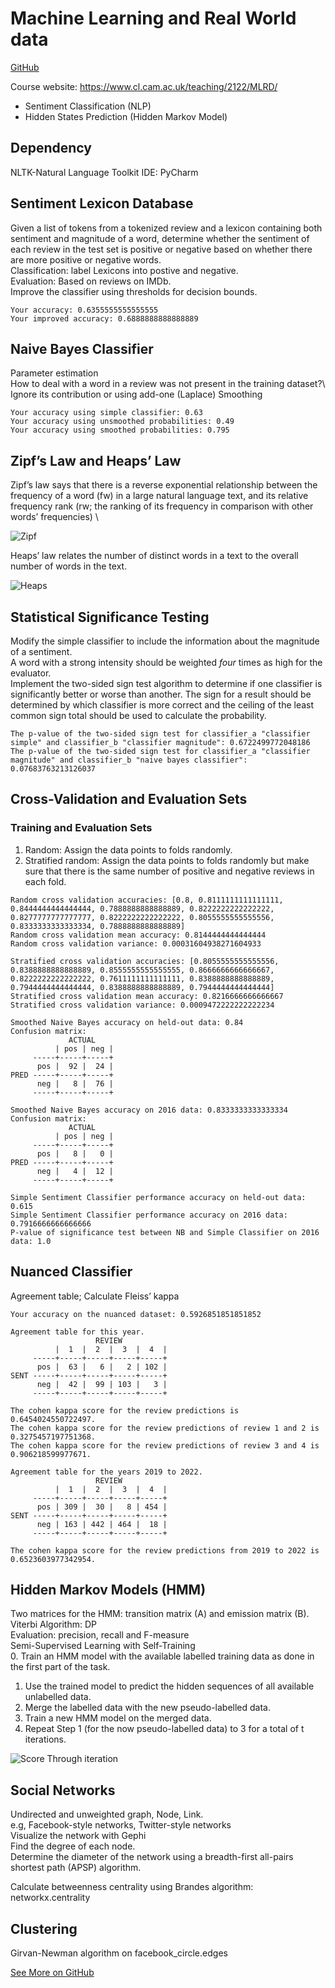 # Machine Learning and Real World data

[GitHub](https://github.com/PeterHUistyping/Machine_Learning-Real_World_Data)

Course website: https://www.cl.cam.ac.uk/teaching/2122/MLRD/  

* Sentiment Classification (NLP)
* Hidden States Prediction (Hidden Markov Model)

## Dependency
NLTK-Natural Language Toolkit
IDE: PyCharm
## Sentiment Lexicon Database
Given a list of tokens from a tokenized review and a lexicon containing both sentiment and magnitude of a word, determine whether the sentiment of each review in the test set is positive or negative based on whether there are more positive or negative words.\
Classification: label Lexicons into postive and negative.\
Evaluation: Based on reviews on IMDb. \
Improve the classifier using thresholds for decision bounds.
```
Your accuracy: 0.6355555555555555
Your improved accuracy: 0.6888888888888889
```
## Naive Bayes Classifier
Parameter estimation\
How to deal with a word in a review was not present in the training dataset?\ 
Ignore its contribution or using add-one (Laplace) Smoothing 
```
Your accuracy using simple classifier: 0.63
Your accuracy using unsmoothed probabilities: 0.49
Your accuracy using smoothed probabilities: 0.795
```
## Zipf’s Law and Heaps’ Law
Zipf’s law says that there is a reverse exponential relationship between the frequency of a word (fw) in a large natural language text, and its relative frequency rank (rw; the ranking of its frequency in comparison with other words’ frequencies) \


![Zipf](/asset/photo/Assignment/8/Estimation%20of%20log-log.png)

Heaps’ law relates the number of distinct words in a text to the overall number of words in the text.

![Heaps](/asset/photo/Assignment/8/Numbers%20of%20Words.png)

## Statistical Significance Testing
Modify the simple classifier to include the information about the magnitude of a sentiment.\
A word with a strong intensity should be weighted *four* times as high for the evaluator.\
Implement the two-sided sign test algorithm to determine if one classifier is significantly better or worse than     another. The sign for a result should be determined by which classifier is more correct and the ceiling of the least common sign total should be used to calculate the probability.
```
The p-value of the two-sided sign test for classifier_a "classifier simple" and classifier_b "classifier magnitude": 0.6722499772048186
The p-value of the two-sided sign test for classifier_a "classifier magnitude" and classifier_b "naive bayes classifier": 0.07683763213126037
```

## Cross-Validation and Evaluation Sets
### Training and Evaluation Sets
1. Random: Assign the data points to folds randomly. 
2. Stratified random: Assign the data points to folds randomly but make sure that there is the same number of positive and negative reviews in each fold.
```
Random cross validation accuracies: [0.8, 0.8111111111111111, 0.8444444444444444, 0.7888888888888889, 0.8222222222222222, 0.8277777777777777, 0.8222222222222222, 0.8055555555555556, 0.8333333333333334, 0.7888888888888889]
Random cross validation mean accuracy: 0.8144444444444444
Random cross validation variance: 0.00031604938271604933

Stratified cross validation accuracies: [0.8055555555555556, 0.8388888888888889, 0.8555555555555555, 0.8666666666666667, 0.8222222222222222, 0.7611111111111111, 0.8388888888888889, 0.7944444444444444, 0.8388888888888889, 0.7944444444444444]
Stratified cross validation mean accuracy: 0.8216666666666667
Stratified cross validation variance: 0.0009472222222222234

Smoothed Naive Bayes accuracy on held-out data: 0.84
Confusion matrix:
             ACTUAL
          | pos | neg |
     -----+-----+-----+
      pos |  92 |  24 |
PRED -----+-----+-----+
      neg |   8 |  76 |
     -----+-----+-----+

Smoothed Naive Bayes accuracy on 2016 data: 0.8333333333333334
Confusion matrix:
             ACTUAL
          | pos | neg |
     -----+-----+-----+
      pos |   8 |   0 |
PRED -----+-----+-----+
      neg |   4 |  12 |
     -----+-----+-----+

Simple Sentiment Classifier performance accuracy on held-out data: 0.615
Simple Sentiment Classifier performance accuracy on 2016 data: 0.7916666666666666
P-value of significance test between NB and Simple Classifier on 2016 data: 1.0
```
## Nuanced Classifier
Agreement table; Calculate Fleiss’ kappa
```
Your accuracy on the nuanced dataset: 0.5926851851851852

Agreement table for this year.
                   REVIEW
          |  1  |  2  |  3  |  4  |
     -----+-----+-----+-----+-----+
      pos |  63 |   6 |   2 | 102 |
SENT -----+-----+-----+-----+-----+
      neg |  42 |  99 | 103 |   3 |
     -----+-----+-----+-----+-----+
    
The cohen kappa score for the review predictions is 0.6454024550722497.
The cohen kappa score for the review predictions of review 1 and 2 is 0.3275457197751368.
The cohen kappa score for the review predictions of review 3 and 4 is 0.906218599977671.

Agreement table for the years 2019 to 2022.
                   REVIEW
          |  1  |  2  |  3  |  4  |
     -----+-----+-----+-----+-----+
      pos | 309 |  30 |   8 | 454 |
SENT -----+-----+-----+-----+-----+
      neg | 163 | 442 | 464 |  18 |
     -----+-----+-----+-----+-----+
    
The cohen kappa score for the review predictions from 2019 to 2022 is 0.6523603977342954.
```
## Hidden Markov Models (HMM)
Two matrices for the HMM: transition matrix (A) and emission matrix (B). <br/>
Viterbi Algorithm: DP  <br/>
Evaluation: precision, recall and F-measure  <br/>
Semi-Supervised Learning with Self-Training <br/>
0. Train an HMM model with the available labelled training data as done in the first part of the task.
1. Use the trained model to predict the hidden sequences of all available unlabelled data.
2. Merge the labelled data with the new pseudo-labelled data.
3. Train a new HMM model on the merged data. 
4. Repeat Step 1 (for the now pseudo-labelled data) to 3 for a total of t iterations.

![Score Through iteration](/asset/photo/Assignment/8/all_score.png)

## Social Networks
Undirected and unweighted graph, Node, Link. <br/>
e.g, Facebook-style networks, Twitter-style networks<br/>
Visualize the network with Gephi<br/>
Find the degree of each node.<br/>
Determine the diameter of the network using a breadth-first all-pairs shortest path (APSP) algorithm.

Calculate betweenness centrality using Brandes algorithm: 
networkx.centrality
## Clustering
Girvan-Newman algorithm on facebook_circle.edges


[See More on GitHub](https://github.com/PeterHUistyping/Machine_Learning-Real_World_Data)
